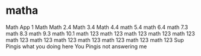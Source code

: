 # matha
Math App 1
Math
Math 2.4
Math 3.4
Math 4.4
math 5.4
math 6.4
math 7.3
math 8.3
math 9.3
math 10.1
math 123
math 123
math 123
math 123
math 123
math 123
math 123
math 123
math 123
math 123
math 123
math 123
Sup Pingis what you doing here
You Pingis not answering me 
